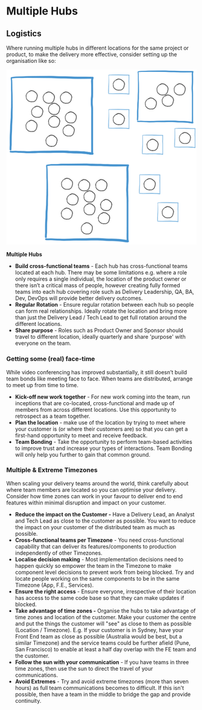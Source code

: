 # Multiple Hubs

## Logistics

Where running multiple hubs in different locations for the same project or product, to make the delivery more effective, consider setting up the organisation like so:

![](.gitbook/assets/team-distribution-04.png)

**Multiple Hubs**

* **Build cross-functional teams** - Each hub has cross-functional teams located at each hub. There may be some limitations e.g. where a role only requires a single individual, the location of the product owner or there isn’t a critical mass of people, however creating fully formed teams into each hub covering role such as Delivery Leadership, QA, BA, Dev, DevOps will provide better delivery outcomes.
* **Regular Rotation** - Ensure regular rotation between each hub so people can form real relationships. Ideally rotate the location and bring more than just the Delivery Lead / Tech Lead to get full rotation around the different locations.
* **Share purpose** - Roles such as Product Owner and Sponsor should travel to different location, ideally quarterly and share 'purpose' with everyone on the team.

### **Getting some \(real\) face-time**

While video conferencing has improved substantially, it still doesn’t build team bonds like meeting face to face. When teams are distributed, arrange to meet up from time to time.

* **Kick-off new work together** - For new work coming into the team, run inceptions that are co-located, cross-functional and made up of members from across different locations.  Use this opportunity to retrospect as a team together.
* **Plan the location** - make use of the location by trying to meet where your customer is \(or where their customers are\) so that you can get a first-hand opportunity to meet and receive feedback. 
* **Team Bonding** - Take the opportunity to perform team-based activities to improve trust and increase your types of interactions. Team Bonding will only help you further to gain that common ground.

### **Multiple & Extreme Timezones**

When scaling your delivery teams around the world, think carefully about where team members are located so you can optimise your delivery. Consider how time zones can work in your favour to deliver end to end features within minimal disruption and impact on your customer.

* **Reduce the impact on the Customer -** Have a Delivery Lead, an Analyst and Tech Lead as close to the customer as possible. You want to reduce the impact on your customer of the distributed team as much as possible.
* **Cross-functional teams per Timezone** - You need cross-functional capability that can deliver its features/components to production independently of other Timezones.
* **Localise decision making** - Most implementation decisions need to happen quickly so empower the team in the Timezone to make component level decisions to prevent work from being blocked. Try and locate people working on the same components to be in the same Timezone \(App, F.E., Services\). 
* **Ensure the right access** - Ensure everyone, irrespective of their location has access to the same code base so that they can make updates if blocked.
* **Take advantage of time zones -** Organise the hubs to take advantage of time zones and location of the customer. Make your customer the centre and put the things the customer will "see" as close to them as possible \(Location / Timezone\). E.g. If your customer is in Sydney, have your Front End team as close as possible \(Australia would be best, but a similar Timezone\) and the service teams could be further afield \(Pune, San Francisco\) to enable at least a half day overlap with the FE team and the customer. 
* **Follow the sun with your communication** - If you have teams in three time zones, then use the sun to direct the travel of your communications. 
* **Avoid Extremes** - Try and avoid extreme timezones \(more than seven hours\) as full team communications becomes to difficult.  If this isn't possible, then have a team in the middle to bridge the gap and provide continuity.

